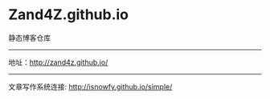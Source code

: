 # Zand4Z.github.io
静态博客仓库

-------------------------------------

地址：http://zand4z.github.io/

-------------------------------------

文章写作系统连接:  http://isnowfy.github.io/simple/
